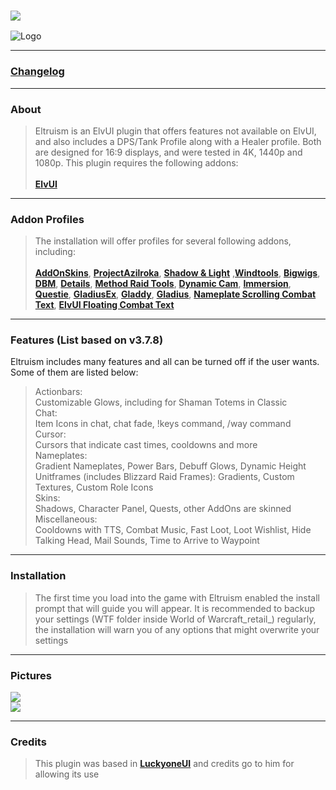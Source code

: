### [![](https://img.shields.io/badge/Eltruism-Join-steelblue.svg?longCache=true?style=flat-square&logo=discord)](https://discord.gg/cXfA56gmYW)
![Logo](https://i.imgur.com/rSz4VmT.png)
___
### [Changelog](https://github.com/eltreum0/eltruism/blob/main/Changelog.md)
___
### About
> Eltruism is an ElvUI plugin that offers features not available on ElvUI, and also includes a DPS/Tank Profile along with a Healer profile. Both are designed for 16:9 displays, and were tested in 4K, 1440p and 1080p. This plugin requires the following addons:\
 \
**[ElvUI](https://www.tukui.org/download.php/ui=elvui)**
___
### Addon Profiles
> The installation will offer profiles for several following addons, including:\
 \
**[AddOnSkins](https://www.curseforge.com/wow/addons/addonskins)**, **[ProjectAzilroka](https://www.curseforge.com/wow/addons/projectazilroka)**, **[Shadow & Light](https://www.tukui.org/addons.php?id=38)** ,**[Windtools](https://www.curseforge.com/wow/addons/elvui-windtools)**, **[Bigwigs](https://www.curseforge.com/wow/addons/big-wigs)**, **[DBM](https://www.curseforge.com/wow/addons/deadly-boss-mods)**, **[Details](https://www.curseforge.com/wow/addons/details)**, **[Method Raid Tools](https://www.curseforge.com/wow/addons/method-raid-tools)**, **[Dynamic Cam](https://www.curseforge.com/wow/addons/dynamiccam)**, **[Immersion](https://www.curseforge.com/wow/addons/immersion)**, **[Questie](https://www.curseforge.com/wow/addons/questie)**, **[GladiusEx](https://www.curseforge.com/wow/addons/gladiusex)**, **[Gladdy](https://www.curseforge.com/wow/addons/gladdy-tbc)**, **[Gladius](https://www.curseforge.com/wow/addons/gladius-v3)**, **[Nameplate Scrolling Combat Text](https://www.curseforge.com/wow/addons/nameplate-scrolling-combat-text)**, **[ElvUI Floating Combat Text](https://www.tukui.org/addons.php?id=137)**
___
### Features (List based on v3.7.8)
Eltruism includes many features and all can be turned off if the user wants. Some of them are listed below:

>Actionbars:\
Customizable Glows, including for Shaman Totems in Classic
\
>Chat:\
>Item Icons in chat, chat fade, !keys command, /way command
>\
>Cursor:\
Cursors that indicate cast times, cooldowns and more
\
>Nameplates:\
>Gradient Nameplates, Power Bars, Debuff Glows, Dynamic Height
\
>Unitframes (includes Blizzard Raid Frames):
>Gradients, Custom Textures, Custom Role Icons
\
Skins:\
Shadows, Character Panel, Quests, other AddOns are skinned
\
Miscellaneous:\
Cooldowns with TTS, Combat Music, Fast Loot, Loot Wishlist, Hide Talking Head, Mail Sounds, Time to Arrive to Waypoint
___
### Installation
> The first time you load into the game with Eltruism enabled the install prompt that will guide you will appear. It is recommended to backup your settings (WTF folder inside World of Warcraft_retail_) regularly, the installation will warn you of any options that might overwrite your settings
___
### Pictures
[![](https://i.imgur.com/7QAQhFm.jpg)](https://i.imgur.com/7QAQhFm.jpg)
\
[![](https://i.imgur.com/bwpn8jk.jpg)](https://i.imgur.com/bwpn8jk.jpg)
___
### Credits
> This plugin was based in **[LuckyoneUI](httpswww.tukui.orgaddons.php?id=154)** and credits go to him for allowing its use
